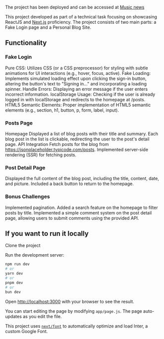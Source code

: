 
The project has been deployed and can be accessed at [Music news](https://music-news-ozaqgn8tl-lizas-projects-35e77909.vercel.app/login)

This project developed as part of a technical task focusing on showcasing ReactJS and [Next.js](https://nextjs.org/) proficiency. The project consists of two main parts: a Fake Login page and a Personal Blog Site.


## Functionality
###  Fake Login

Pure CSS: Utilizes CSS (or a CSS preprocessor) for styling with subtle animations for UI interactions (e.g., hover, focus, active).
Fake Loading: Implements simulated loading effect upon clicking the sign-in button, altering the button's text to "Signing in..." and incorporating a loading spinner.
Handle Errors: Displaying an error message if the user enters incorrect information.
localStorage Usage: Checking if the user is already logged in with localStorage and redirects to the homepage at /posts.
HTML5 Semantic Elements: Proper implementation of HTML5 semantic elements (e.g., section, h1, button, p, form, label, input).

###  Posts Page
Homepage
Displayed a list of blog posts with their title and summary.
Each blog post in the list is clickable, redirecting the user to the post's detail page.
API Integration
Fetch posts for the blog from https://jsonplaceholder.typicode.com/posts.
Implemented server-side rendering (SSR) for fetching posts.

###  Post Detail Page

Displayed the full content of the blog post, including the title, content, date, and picture.
Included a back button to return to the homepage.

###  Bonus Challenges 
Implemented pagination.
Added a search feature on the homepage to filter posts by title.
Implemented a simple comment system on the post detail page, allowing users to submit comments using the provided API.

## If you want to run it locally

Clone the project

Run the development server:

```bash
npm run dev
# or
yarn dev
# or
pnpm dev
# or
bun dev
```

Open [http://localhost:3000](http://localhost:3000) with your browser to see the result.

You can start editing the page by modifying `app/page.js`. The page auto-updates as you edit the file.

This project uses [`next/font`](https://nextjs.org/docs/basic-features/font-optimization) to automatically optimize and load Inter, a custom Google Font.


